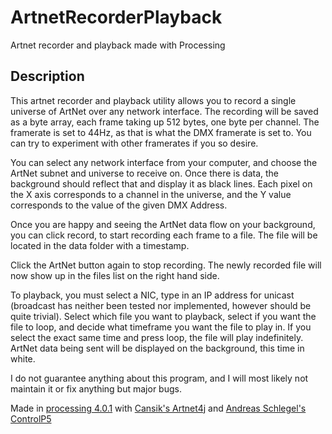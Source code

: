 # ArtnetRecorderPlayback
Artnet recorder and playback made with Processing

## Description
This artnet recorder and playback utility allows you to record a single universe of ArtNet over any network interface. The recording will be saved as a byte array, each frame taking up 512 bytes, one byte per channel. The framerate is set to 44Hz, as that is what the DMX framerate is set to. You can try to experiment with other framerates if you so desire.

You can select any network interface from your computer, and choose the ArtNet subnet and universe to receive on. Once there is data, the background should reflect that and display it as black lines. Each pixel on the X axis corresponds to a channel in the universe, and the Y value corresponds to the value of the given DMX Address.

Once you are happy and seeing the ArtNet data flow on your background, you can click record, to start recording each frame to a file. The file will be located in the data folder with a timestamp.

Click the ArtNet button again to stop recording. The newly recorded file will now show up in the files list on the right hand side.

To playback, you must select a NIC, type in an IP address for unicast (broadcast has neither been tested nor implemented, however should be quite trivial). Select which file you want to playback, select if you want the file to loop, and decide what timeframe you want the file to play in. If you select the exact same time and press loop, the file will play indefinitely. ArtNet data being sent will be displayed on the background, this time in white.

I do not guarantee anything about this program, and I will most likely not maintain it or fix anything but major bugs.

Made in [processing 4.0.1](https://processing.org/) with [Cansik's Artnet4j](https://github.com/cansik/artnet4j) and [Andreas Schlegel's ControlP5](https://github.com/sojamo/controlp5)
